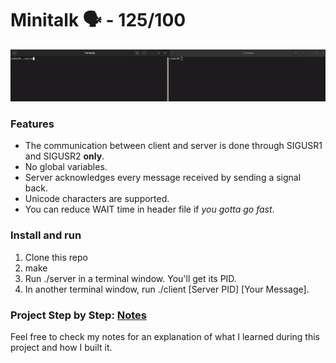 # Minitalk 🗣 - 125/100
![](./extras/demo.gif)

### Features
* The communication between client and server is done through SIGUSR1 and SIGUSR2 **only**.
* No global variables.
* Server acknowledges every message received by sending a signal back.
* Unicode characters are supported.
* You can reduce WAIT time in header file if _you gotta go fast_.

### Install and run
1. Clone this repo
2. make
3. Run ./server in a terminal window. You'll get its PID.
4. In another terminal window, run ./client [Server PID] [Your Message].

### Project Step by Step: [Notes](./Notes)
Feel free to check my notes for an explanation of what I learned during this project and how I built it.
